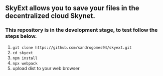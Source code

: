## SkyExt allows you to save your files in the decentralized cloud Skynet.

### This repository is in the development stage, to test follow the steps below.

1. `git clone https://github.com/sandrogomes94/skyext.git`
2. `cd skyext`
3. `npm install`
4. `npx webpack`
5. upload dist to your web browser
